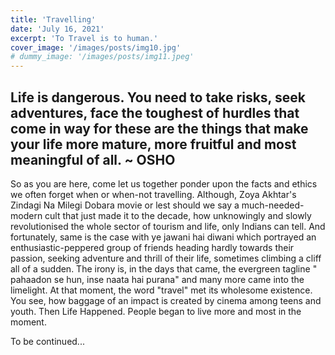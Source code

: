 ```yaml
---
title: 'Travelling'
date: 'July 16, 2021'
excerpt: 'To Travel is to human.'
cover_image: '/images/posts/img10.jpg'
# dummy_image: '/images/posts/img11.jpeg'
---
```


<!-- Lorem [markdownum](http://insunt.org/inpositaque), et sanguine rutilos dixit
nigro cornu genus duris linguae. Super hic deus ego adveniens nullumque Venerem
equis aurem aliisque celare densis dextramque similis **post**: mihi rexerat;
bis. -->

## Life is dangerous. You need to take risks, seek adventures, face the toughest of hurdles that come in way for these are the things that make your life more mature, more fruitful and most meaningful of all. ~ OSHO 

So as you are here, come let us together ponder upon the facts and ethics we often forget when or when-not travelling. Although, Zoya Akhtar's Zindagi Na Milegi Dobara movie or lest should we say a much-needed-modern cult that just made it to the decade, how unknowingly and slowly revolutionised the whole sector of tourism and life, only Indians can tell. And fortunately, same is the case with ye jawani hai diwani which portrayed an enthusiastic-peppered group of friends heading hardly towards their passion, seeking adventure and thrill of their life, sometimes climbing a cliff all of a sudden. The irony is, in the days that came, the evergreen tagline " pahaadon se hun, inse naata hai purana" and many more came into the limelight. At that moment, the word "travel" met its wholesome existence. You see, how baggage of an impact is created by cinema among teens and youth. Then Life Happened. People began to live more and most in the moment.

To be continued...

<!-- ## But the things we never think about. Or do you?
- Is it only your life that matters?
- What about your family if you travel solo or only with friends.
- Does Travel become less excited if we got no camera?
- Is it always worth it?

## Is it only your life that matters?

The plain answer is "NAHH NO". Travel only becomes good when the place you are leaving behind greets you in a happy mannner.The environment and positivity around adds icing to the cake. **Journey becomes a cakewalk**.Let us assume,you have to reach Manali by tomorrow and the pressure from peers is supreme,like bruhh you gotta come no,come of eternity and age no.lol.But do you look after conditions that are at home at that moment of time.Suppose your Grandma is serious but you still want to go trekking at manali,sit by the campfire and enjoying kissing your girlie.But things don't work like that. Doesn't that situation confuse you,makes you awe and think a bit.See,doesn't your grandma's life matter.You just can't say,papa she has lived her life and you please let me live mine.We are desperate in situations like this but as Dr. Watson puts it  **It is what it is**  . Bunny also lost his father,if you are that fanatic about movie just because he had been stuck in snow and glaciers for a week.See we can't change happenings but the memories,like what about his memories with father.Frankly,these instances lead us to denial and utter sadness when we think.You better need to see Shreelancer then. To Be Continued...   -->



